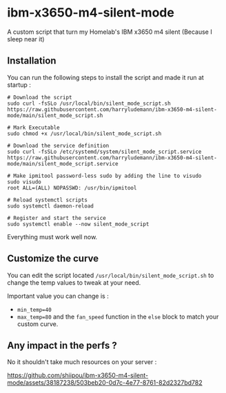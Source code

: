 # ibm-x3650-m4-silent-mode
A custom script that turn my Homelab's IBM x3650 m4 silent (Because I sleep near it)

## Installation 

You can run the following steps to install the script and made it run at startup : 

```
# Download the script
sudo curl -fsSLo /usr/local/bin/silent_mode_script.sh https://raw.githubusercontent.com/harryludemann/ibm-x3650-m4-silent-mode/main/silent_mode_script.sh

# Mark Executable
sudo chmod +x /usr/local/bin/silent_mode_script.sh

# Download the service definition
sudo curl -fsSLo /etc/systemd/system/silent_mode_script.service https://raw.githubusercontent.com/harryludemann/ibm-x3650-m4-silent-mode/main/silent_mode_script.service

# Make ipmitool password-less sudo by adding the line to visudo
sudo visudo
root ALL=(ALL) NOPASSWD: /usr/bin/ipmitool

# Reload systemctl scripts
sudo systemctl daemon-reload

# Register and start the service
sudo systemctl enable --now silent_mode_script
```

Everything must work well now.

## Customize the curve

You can edit the script located `/usr/local/bin/silent_mode_script.sh` to change the temp values to tweak at your need.

Important value you can change is : 
- `min_temp=40`
- `max_temp=80`
and the `fan_speed` function in the `else` block to match your custom curve.

## Any impact in the perfs ?

No it shouldn't take much resources on your server : 

https://github.com/shiipou/ibm-x3650-m4-silent-mode/assets/38187238/503beb20-0d7c-4e77-8761-82d2327bd782

